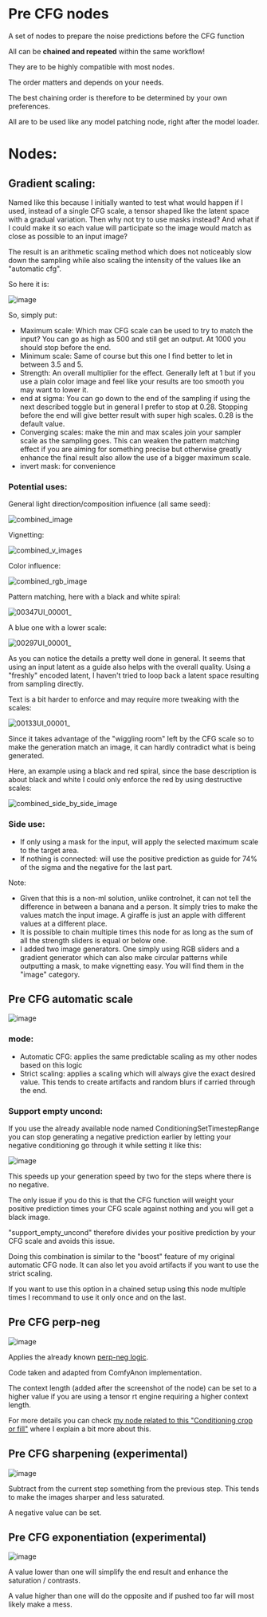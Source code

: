 
# Pre CFG nodes

A set of nodes to prepare the noise predictions before the CFG function

All can be **chained and repeated** within the same workflow!

They are to be highly compatible with most nodes.

The order matters and depends on your needs.

The best chaining order is therefore to be determined by your own preferences.

All are to be used like any model patching node, right after the model loader.

# Nodes:

## Gradient scaling:

Named like this because I initially wanted to test what would happen if I used, instead of a single CFG scale, a tensor shaped like the latent space with a gradual variation. Then why not try to use masks instead? And what if I could make it so each value will participate so the image would match as close as possible to an input image?

The result is an arithmetic scaling method which does not noticeably slow down the sampling while also scaling the intensity of the values like an "automatic cfg".

So here it is:

![image](https://github.com/user-attachments/assets/86e52c18-d85b-47cc-aee7-cf8750e50bb2)

So, simply put:

- Maximum scale: Which max CFG scale can be used to try to match the input? You can go as high as 500 and still get an output. At 1000 you should stop before the end.
- Minimum scale: Same of course but this one I find better to let in between 3.5 and 5.
- Strength: An overall multiplier for the effect. Generally left at 1 but if you use a plain color image and feel like your results are too smooth you may want to lower it.
- end at sigma: You can go down to the end of the sampling if using the next described toggle but in general I prefer to stop at 0.28. Stopping before the end will give better result with super high scales. 0.28 is the default value.
- Converging scales: make the min and max scales join your sampler scale as the sampling goes. This can weaken the pattern matching effect if you are aiming for something precise but otherwise greatly enhance the final result also allow the use of a bigger maximum scale.
- invert mask: for convenience

### Potential uses:

General light direction/composition influence (all same seed):

![combined_image](https://github.com/user-attachments/assets/647589b4-cea2-41c9-804f-fc59b7ba1b71)

Vignetting:

![combined_v_images](https://github.com/user-attachments/assets/fd492fad-634f-43ce-9d48-918bc56103a9)

Color influence:

![combined_rgb_image](https://github.com/user-attachments/assets/0e71e294-0d5f-4ab8-89ca-1012bc2528df)

Pattern matching, here with a black and white spiral:

![00347UI_00001_](https://github.com/user-attachments/assets/3b030e29-ba5b-4841-bbe7-eb5ae59d652c)

A blue one with a lower scale:

![00297UI_00001_](https://github.com/user-attachments/assets/bc271aa5-93d3-4438-8600-20ae05d47df3)

As you can notice the details a pretty well done in general. It seems that using an input latent as a guide also helps with the overall quality. Using a "freshly" encoded latent, I haven't tried to loop back a latent space resulting from sampling directly.

Text is a bit harder to enforce and may require more tweaking with the scales:

![00133UI_00001_](https://github.com/user-attachments/assets/9c8f1ae3-0411-401f-a6e8-3b4451479576)


Since it takes advantage of the "wiggling room" left by the CFG scale so to make the generation match an image, it can hardly contradict what is being generated.

Here, an example using a black and red spiral, since the base description is about black and white I could only enforce the red by using destructive scales:

![combined_side_by_side_image](https://github.com/user-attachments/assets/f0a85a4b-4ad3-4d20-8248-6d1e81bdddc9)

### Side use:

- If only using a mask for the input, will apply the selected maximum scale to the target area.
- If nothing is connected: will use the positive prediction as guide for 74% of the sigma and the negative for the last part.

Note:

- Given that this is a non-ml solution, unlike controlnet, it can not tell the difference in between a banana and a person. It simply tries to make the values match the input image. A giraffe is just an apple with different values at a different place.
- It is possible to chain multiple times this node for as long as the sum of all the strength sliders is equal or below one.
- I added two image generators. One simply using RGB sliders and a gradient generator which can also make circular patterns while outputting a mask, to make vignetting easy. You will find them in the "image" category.

## Pre CFG automatic scale

![image](https://github.com/Extraltodeus/pre_cfg_comfy_nodes_for_ComfyUI/assets/15731540/0437bf5e-1864-41ce-b929-654612b648a6)

### mode:
- Automatic CFG:  applies the same predictable scaling as my other nodes based on this logic
- Strict scaling: applies a scaling which will always give the exact desired value. This tends to create artifacts and random blurs if carried through the end.

### Support empty uncond:

If you use the already available node named ConditioningSetTimestepRange you can stop generating a negative prediction earlier by letting your negative conditioning go through it while setting it like this:

![image](https://github.com/Extraltodeus/pre_cfg_comfy_nodes_for_ComfyUI/assets/15731540/4bb39087-d02a-4dd9-821d-dc1f43870eb0)

This speeds up your generation speed by two for the steps where there is no negative.

The only issue if you do this is that the CFG function will weight your positive prediction times your CFG scale against nothing and you will get a black image.

"support_empty_uncond" therefore divides your positive prediction by your CFG scale and avoids this issue.

Doing this combination is similar to the "boost" feature of my original automatic CFG node. It can also let you avoid artifacts if you want to use the strict scaling.

If you want to use this option in a chained setup using this node multiple times I recommand to use it only once and on the last.

## Pre CFG perp-neg

![image](https://github.com/Extraltodeus/pre_cfg_comfy_nodes_for_ComfyUI/assets/15731540/606b2ff3-fb81-4964-8e6d-cee97011a623)

Applies the already known [perp-neg logic](https://perp-neg.github.io/).

Code taken and adapted from ComfyAnon implementation.

The context length (added after the screenshot of the node) can be set to a higher value if you are using a tensor rt engine requiring a higher context length.

For more details you can check [my node related to this "Conditioning crop or fill"](https://github.com/Extraltodeus/Uncond-Zero-for-ComfyUI?tab=readme-ov-file#conditioning-crop-or-fill) where I explain a bit more about this.

## Pre CFG sharpening (experimental)

![image](https://github.com/Extraltodeus/pre_cfg_comfy_nodes_for_ComfyUI/assets/15731540/ffca8fae-34b0-44fa-bcd5-dc2ed2c625ca)

Subtract from the current step something from the previous step. This tends to make the images sharper and less saturated.

A negative value can be set.

## Pre CFG exponentiation (experimental)

![image](https://github.com/Extraltodeus/pre_cfg_comfy_nodes_for_ComfyUI/assets/15731540/34367216-eccf-411e-8fab-c63ff0f24331)

A value lower than one will simplify the end result and enhance the saturation / contrasts.

A value higher than one will do the opposite and if pushed too far will most likely make a mess.

